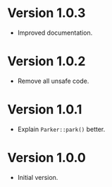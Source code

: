 # Version 1.0.3

- Improved documentation.

# Version 1.0.2

- Remove all unsafe code.

# Version 1.0.1

- Explain `Parker::park()` better.

# Version 1.0.0

- Initial version.
